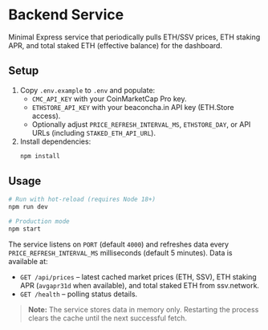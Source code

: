 # Backend Service

Minimal Express service that periodically pulls ETH/SSV prices, ETH staking APR, and total staked ETH (effective balance) for the dashboard.

## Setup

1. Copy `.env.example` to `.env` and populate:
   - `CMC_API_KEY` with your CoinMarketCap Pro key.
   - `ETHSTORE_API_KEY` with your beaconcha.in API key (ETH.Store access).
   - Optionally adjust `PRICE_REFRESH_INTERVAL_MS`, `ETHSTORE_DAY`, or API URLs (including `STAKED_ETH_API_URL`).
2. Install dependencies:
   ```bash
   npm install
   ```

## Usage

```bash
# Run with hot-reload (requires Node 18+)
npm run dev

# Production mode
npm start
```

The service listens on `PORT` (default `4000`) and refreshes data every `PRICE_REFRESH_INTERVAL_MS` milliseconds (default 5 minutes). Data is available at:

- `GET /api/prices` – latest cached market prices (ETH, SSV), ETH staking APR (`avgapr31d` when available), and total staked ETH from ssv.network.
- `GET /health` – polling status details.

> **Note:** The service stores data in memory only. Restarting the process clears the cache until the next successful fetch.

